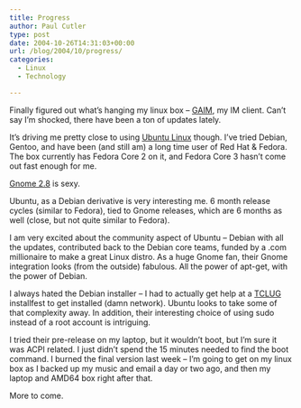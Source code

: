 ```yaml
---
title: Progress
author: Paul Cutler
type: post
date: 2004-10-26T14:31:03+00:00
url: /blog/2004/10/progress/
categories:
  - Linux
  - Technology

---
```

Finally figured out what&#8217;s hanging my linux box &#8211; [GAIM][1], my IM client. Can&#8217;t say I&#8217;m shocked, there have been a ton of updates lately.

It&#8217;s driving me pretty close to using [Ubuntu Linux][2] though. I&#8217;ve tried Debian, Gentoo, and have been (and still am) a long time user of Red Hat & Fedora. The box currently has Fedora Core 2 on it, and Fedora Core 3 hasn&#8217;t come out fast enough for me.

[Gnome 2.8][3] is sexy.

Ubuntu, as a Debian derivative is very interesting me. 6 month release cycles (similar to Fedora), tied to Gnome releases, which are 6 months as well (close, but not quite similar to Fedora).

I am very excited about the community aspect of Ubuntu &#8211; Debian with all the updates, contributed back to the Debian core teams, funded by a .com millionaire to make a great Linux distro. As a huge Gnome fan, their Gnome integration looks (from the outside) fabulous. All the power of apt-get, with the power of Debian.

I always hated the Debian installer &#8211; I had to actually get help at a [TCLUG][4] installfest to get installed (damn network). Ubuntu looks to take some of that complexity away. In addition, their interesting choice of using sudo instead of a root account is intriguing.

I tried their pre-release on my laptop, but it wouldn&#8217;t boot, but I&#8217;m sure it was ACPI related. I just didn&#8217;t spend the 15 minutes needed to find the boot command. I burned the final version last week &#8211; I&#8217;m going to get on my linux box as I backed up my music and email a day or two ago, and then my laptop and AMD64 box right after that.

More to come.

 [1]: http://gaim.sourceforge.net/
 [2]: http://www.ubuntulinux.org
 [3]: http://www.gnome.org
 [4]: http://www.tclug.org